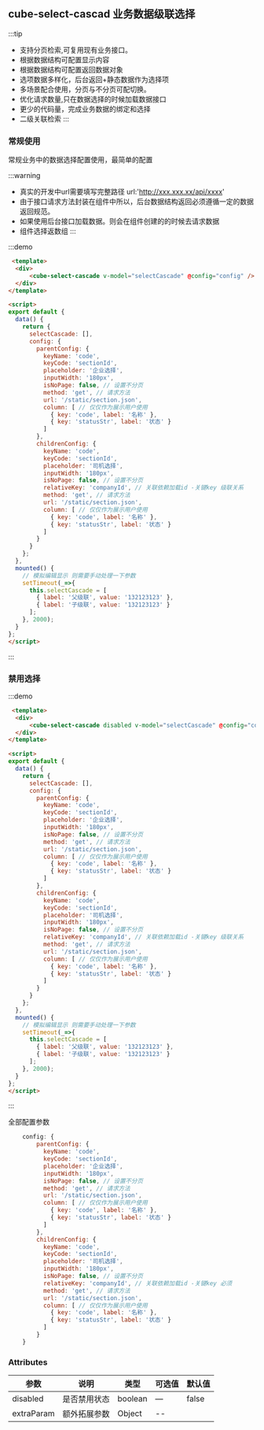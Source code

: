 ## cube-select-cascad 业务数据级联选择

:::tip
 - 支持分页检索,可复用现有业务接口。
 - 根据数据结构可配置显示内容
 - 根据数据结构可配置返回数据对象
 - 选项数据多样化，后台返回+静态数据作为选择项
 - 多场景配合使用，分页与不分页可配切换。
 - 优化请求数量,只在数据选择的时候加载数据接口
 - 更少的代码量，完成业务数据的绑定和选择
 - 二级关联检索
:::

### 常规使用

常规业务中的数据选择配置使用，最简单的配置

:::warning
 - 真实的开发中url需要填写完整路径 url:'http://xxx.xxx.xx/api/xxxx'
 - 由于接口请求方法封装在组件中所以，后台数据结构返回必须遵循一定的数据返回规范。
 - 如果使用后台接口加载数据。则会在组件创建的的时候去请求数据
 - 组件选择返数组
:::

:::demo
```html
 <template>
  <div>
      <cube-select-cascade v-model="selectCascade" @config="config" />
  </div>
</template>

<script>
export default {
  data() {
    return {
      selectCascade: [],
      config: {
        parentConfig: {
          keyName: 'code',
          keyCode: 'sectionId',
          placeholder: '企业选择',
          inputWidth: '180px',
          isNoPage: false, // 设置不分页
          method: 'get', // 请求方法
          url: '/static/section.json',
          column: [ // 仅仅作为展示用户使用
            { key: 'code', label: '名称' },
            { key: 'statusStr', label: '状态' }
          ]
        },
        childrenConfig: {
          keyName: 'code',
          keyCode: 'sectionId',
          placeholder: '司机选择',
          inputWidth: '180px',
          isNoPage: false, // 设置不分页
          relativeKey: 'companyId', // 关联依赖加载id -关键key 级联关系
          method: 'get', // 请求方法
          url: '/static/section.json',
          column: [ // 仅仅作为展示用户使用
            { key: 'code', label: '名称' },
            { key: 'statusStr', label: '状态' }
          ]
        }
      }
    };
  },
  mounted() {
    // 模拟编辑显示 则需要手动处理一下参数
    setTimeout(_=>{
      this.selectCascade = [
        { label: '父级联', value: '132123123' },
        { label: '子级联', value: '132123123' }
      ];
    }, 2000);
  }
};
</script>

```
:::

### 禁用选择


:::demo
```html
 <template>
  <div>
      <cube-select-cascade disabled v-model="selectCascade" @config="config" />
  </div>
</template>

<script>
export default {
  data() {
    return {
      selectCascade: [],
      config: {
        parentConfig: {
          keyName: 'code',
          keyCode: 'sectionId',
          placeholder: '企业选择',
          inputWidth: '180px',
          isNoPage: false, // 设置不分页
          method: 'get', // 请求方法
          url: '/static/section.json',
          column: [ // 仅仅作为展示用户使用
            { key: 'code', label: '名称' },
            { key: 'statusStr', label: '状态' }
          ]
        },
        childrenConfig: {
          keyName: 'code',
          keyCode: 'sectionId',
          placeholder: '司机选择',
          inputWidth: '180px',
          isNoPage: false, // 设置不分页
          relativeKey: 'companyId', // 关联依赖加载id -关键key 级联关系
          method: 'get', // 请求方法
          url: '/static/section.json',
          column: [ // 仅仅作为展示用户使用
            { key: 'code', label: '名称' },
            { key: 'statusStr', label: '状态' }
          ]
        }
      }
    };
  },
  mounted() {
    // 模拟编辑显示 则需要手动处理一下参数
    setTimeout(_=>{
      this.selectCascade = [
        { label: '父级联', value: '132123123' },
        { label: '子级联', value: '132123123' }
      ];
    }, 2000);
  }
};
</script>

```
:::

 
 全部配置参数

``` js
    config: {
        parentConfig: {
          keyName: 'code',
          keyCode: 'sectionId',
          placeholder: '企业选择',
          inputWidth: '180px',
          isNoPage: false, // 设置不分页
          method: 'get', // 请求方法
          url: '/static/section.json',
          column: [ // 仅仅作为展示用户使用
            { key: 'code', label: '名称' },
            { key: 'statusStr', label: '状态' }
          ]
        },
        childrenConfig: {
          keyName: 'code',
          keyCode: 'sectionId',
          placeholder: '司机选择',
          inputWidth: '180px',
          isNoPage: false, // 设置不分页
          relativeKey: 'companyId', // 关联依赖加载id -关键key 必须
          method: 'get', // 请求方法
          url: '/static/section.json',
          column: [ // 仅仅作为展示用户使用
            { key: 'code', label: '名称' },
            { key: 'statusStr', label: '状态' }
          ]
        }
    }
```

### Attributes
| 参数      | 说明    | 类型      | 可选值       | 默认值   |
|---------- |-------- |---------- |-------------  |-------- |
| disabled  | 是否禁用状态    | boolean   | —   | false   |
| extraParam | 额外拓展参数  |  Object |  --  |
